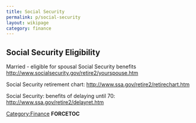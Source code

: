 ```yaml
---
title: Social Security
permalink: p/social-security
layout: wikipage
category: finance
---
```


Social Security Eligibility
---------------------------

Married - eligible for spousal Social Security benefits <http://www.socialsecurity.gov/retire2/yourspouse.htm>

Social Security retirement chart: <http://www.ssa.gov/retire2/retirechart.htm>

Social Security: benefits of delaying until 70: <http://www.ssa.gov/retire2/delayret.htm>

[Category:Finance](/Category:Finance "wikilink") __FORCETOC__
